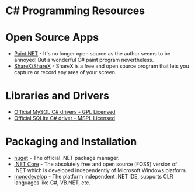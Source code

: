 # C# Programming Resources

# Open Source Apps

- [Paint.NET](https://blog.getpaint.net/) - It's no longer open source as the author seems to be annoyed! But a wonderful C# paint program nevertheless.
- [ShareX/ShareX](https://github.com/ShareX/ShareX) - ShareX is a free and open source program that lets you capture or record any area of your screen.

# Libraries and Drivers

- [Official MySQL C# drivers - GPL Licensed](https://dev.mysql.com/downloads/connector/net/)
- [Official SQLite C# driver - MSPL Licensed](https://system.data.sqlite.org/index.html/doc/trunk/www/downloads.wiki)

# Packaging and Installation

- [nuget](https://www.nuget.org/) - The official .NET package manager.
- [.NET Core](https://dotnet.microsoft.com/) - The absolutely free and open source (FOSS) version of .NET which is developed independently of Microsoft Windows platform.
- [monodevelop](https://www.monodevelop.com/) - The platform independent .NET IDE, supports CLR languages like C#, VB.NET, etc.